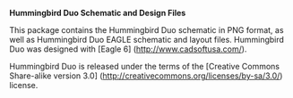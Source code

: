 **Hummingbird Duo Schematic and Design Files**

This package contains the Hummingbird Duo schematic in PNG format, as well as Hummingbird Duo EAGLE schematic and layout files. Hummingbird Duo was designed with [Eagle 6] (http://www.cadsoftusa.com/).

Hummingbird Duo is released under the terms of the [Creative Commons Share-alike version 3.0] (http://creativecommons.org/licenses/by-sa/3.0/) license.
